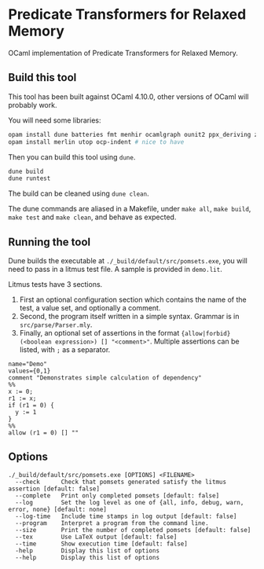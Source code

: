# Predicate Transformers for Relaxed Memory
OCaml implementation of Predicate Transformers for Relaxed Memory.

## Build this tool

This tool has been built against OCaml 4.10.0, other versions of OCaml will probably work.

You will need some libraries:

```bash
opam install dune batteries fmt menhir ocamlgraph ounit2 ppx_deriving z3
opam install merlin utop ocp-indent # nice to have
```

Then you can build this tool using `dune`.

```bash
dune build
dune runtest
```

The build can be cleaned using `dune clean`.

The dune commands are aliased in a Makefile, under `make all`, `make build`, `make test` and `make clean`, and behave as expected.

## Running the tool

Dune builds the executable at `./_build/default/src/pomsets.exe`, you will need to pass in a litmus test file. A sample is provided in `demo.lit`.

Litmus tests have 3 sections. 
  1. First an optional configuration section which contains the name of the test, a value set, and optionally a comment.
  2. Second, the program itself written in a simple syntax. Grammar is in `src/parse/Parser.mly`.
  3. Finally, an optional set of assertions in the format `{allow|forbid} (<boolean expression>) [] "<comment>"`. Multiple assertions can be listed, with `;` as a separator.

```
name="Demo"
values={0,1}
comment "Demonstrates simple calculation of dependency"
%%
x := 0;
r1 := x;
if (r1 = 0) {
  y := 1
}
%%
allow (r1 = 0) [] ""
```


## Options

```
./_build/default/src/pomsets.exe [OPTIONS] <FILENAME>
  --check      Check that pomsets generated satisfy the litmus assertion [default: false]
  --complete   Print only completed pomsets [default: false]
  --log        Set the log level as one of {all, info, debug, warn, error, none} [default: none]
  --log-time   Include time stamps in log output [default: false]
  --program    Interpret a program from the command line.
  --size       Print the number of completed pomsets [default: false]
  --tex        Use LaTeX output [default: false]
  --time       Show execution time [default: false]
  -help        Display this list of options
  --help       Display this list of options
```
